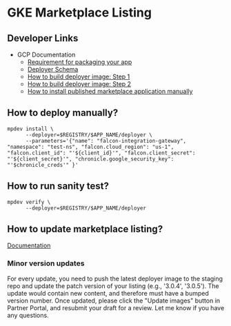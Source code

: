 # GKE Marketplace Listing

## Developer Links

 - GCP Documentation
   - [Requirement for packaging your app](https://cloud.google.com/marketplace/docs/partners/kubernetes/create-app-package)
   - [Deployer Schema](https://github.com/GoogleCloudPlatform/marketplace-k8s-app-tools/blob/master/docs/schema.md#x-google-marketplace-1)
   - [How to build deployer image: Step 1](https://github.com/GoogleCloudPlatform/marketplace-k8s-app-tools/blob/master/docs/building-deployer.md)
   - [How to build deployer image: Step 2](https://github.com/GoogleCloudPlatform/marketplace-k8s-app-tools/blob/master/docs/building-deployer-helm.md)
   - [How to install published marketplace application manually](https://github.com/GoogleCloudPlatform/marketplace-k8s-app-tools/blob/master/docs/mpdev-references.md#installing-a-published-marketplace-app)

## How to deploy manually?
```
mpdev install \
      --deployer=$REGISTRY/$APP_NAME/deployer \
      --parameters='{"name": "falcon-integration-gateway", "namespace": "test-ns", "falcon.cloud_region": "us-1", "falcon.client_id": "'${client_id}'", "falcon.client_secret": "'${client_secret}'", "chronicle.google_security_key": "'$chronicle_creds'" }'
```

## How to run sanity test?
```
mpdev verify \
      --deployer=$REGISTRY/$APP_NAME/deployer
```

## How to update marketplace listing?

[Documentation](https://cloud.google.com/marketplace/docs/partners/kubernetes/maintaining-product)

### Minor version updates

For every update, you need to push the latest deployer image to the staging repo and update the patch version of your listing (e.g., '3.0.4', '3.0.5'). The update would contain new content, and therefore must have a bumped version number. Once updated, please click the "Update images" button in Partner Portal, and resubmit your draft for a review. Let me know if you have any questions.
